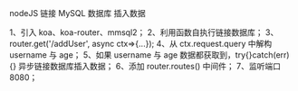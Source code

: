 
nodeJS 链接 MySQL 数据库 插入数据

1、引入 koa、koa-router、mmsql2；
2、利用函数自执行链接数据库；
3、router.get('/addUser', async ctx=>{...});
4、从 ctx.request.query 中解构 username 与 age；
5、如果 username 与 age 数据都获取到，try{}catch(err){} 异步链接数据库插入数据；
6、添加 router.routes() 中间件；
7、监听端口 8080；